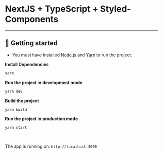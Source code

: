 # NextJS + TypeScript + Styled-Components

---

## :rocket: Getting started

- You must have installed [Node.js](https://nodejs.org/en/) and [Yarn](https://yarnpkg.com/) to run the project.

**Install Dependencies**

```bash
yarn
```

**Run the project in development mode**

```bash
yarn dev
```

**Build the project**

```bash
yarn build
```

**Run the project in production mode**

```bash
yarn start
```

<br />

The app is running on: `http://localhost:3000`
